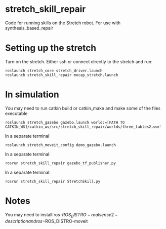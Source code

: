 # stretch_skill_repair

Code for running skills on the Stretch robot.
For use with synthesis_based_repair

# Setting up the stretch

Turn on the stretch.
Either ssh or connect directly to the stretch and run:
```shell
roslaunch stretch_core stretch_driver.launch
roslaunch stretch_skill_repair mocap_stretch.launch
```

# In simulation
You may need to run catkin build or catkin_make and make some of the files executable
```shell
roslaunch stretch_gazebo gazebo.launch world:=[PATH TO CATKIN_WS]/catkin_ws/src/stretch_skill_repair/worlds/three_tables2.world
```

In a separate terminal
```shell
roslaunch stretch_moveit_config demo_gazebo.launch
```

In a separate terminal
```shell
rosrun stretch_skill_repair gazebo_tf_publisher.py
```

In a separate terminal
```shell
rosrun stretch_skill_repair StretchSkill.py
```
# Notes
You may need to install ros-$ROS_DISTRO-realsense2-description and ros-$ROS_DISTRO-moveit
